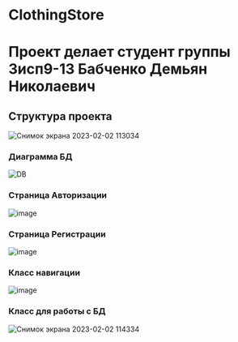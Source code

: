 # ClothingStore
<h1>Проект делает студент группы 3исп9-13 Бабченко Демьян Николаевич</h1>
<h2>Структура проекта</h2>

![Снимок экрана 2023-02-02 113034](https://user-images.githubusercontent.com/119927472/216271960-48828032-373f-4e64-93bb-53caa1ab6eaa.png)



<h3>Диаграмма БД</h3>

![DB](https://user-images.githubusercontent.com/119927472/216910051-46d37184-df29-49be-b33c-aed729621b86.jpg)


<h3>Страница Авторизации</h3>

  ![image](https://user-images.githubusercontent.com/119927472/216272123-7f8b2dcc-0705-444e-b0ce-e6433f8c49cd.png)
  

<h3>Страница Регистрации</h3>

![image](https://user-images.githubusercontent.com/119927472/216273153-b7de28b2-2879-438c-91cc-9a0c1fb14d5c.png)

<h3>Класс навигации</h3>

![image](https://user-images.githubusercontent.com/119927472/216275905-8c686519-26ff-49ed-b6d9-5d34afc89980.png)





<h3>Класс для работы с БД</h3>

![Снимок экрана 2023-02-02 114334](https://user-images.githubusercontent.com/119927472/216274554-0702e9ac-f38c-4b5e-9835-2c409088db83.png)






  

